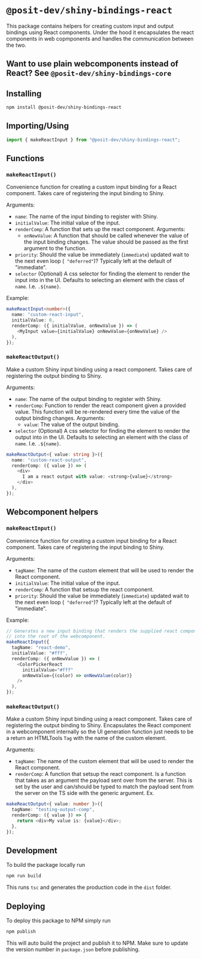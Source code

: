 # `@posit-dev/shiny-bindings-react`

This package contains helpers for creating custom input and output bindings using React components. Under the hood it encapsulates the react components in web copmponents and handles the communication between the two.

## Want to use plain webcomponents instead of React? See `@posit-dev/shiny-bindings-core`

## Installing

```bash
npm install @posit-dev/shiny-bindings-react
```

## Importing/Using

```typescript
import { makeReactInput } from "@posit-dev/shiny-bindings-react";
```

## Functions

### `makeReactInput()`

Convenience function for creating a custom input binding for a React component. Takes care of registering the input binding to Shiny.

Arguments:

- `name`: The name of the input binding to register with Shiny.
- `initialValue`: The initial value of the input.
- `renderComp`: A function that sets up the react component. Arguments:
  - `onNewValue`: A function that should be called whenever the value of the input binding changes. The value should be passed as the first argument to the function.
- `priority`: Should the value be immediately (`immediate`) updated wait to the next even loop (` "deferred"`)? Typically left at the default of "immediate".
- `selector` (Optional) A css selector for finding the element to render the input into in the UI. Defaults to selecting an element with the class of `name`. I.e. `.${name}`.

Example:

```typescript
makeReactInput<number>({
  name: "custom-react-input",
  initialValue: 0,
  renderComp: ({ initialValue, onNewValue }) => (
    <MyInput value={initialValue} onNewValue={onNewValue} />
  ),
});
```

### `makeReactOutput()`

Make a custom Shiny input binding using a react component. Takes care of registering the output binding to Shiny.

Arguments:

- `name`: The name of the output binding to register with Shiny.
- `renderComp`: Function to render the react component given a provided value. This function will be re-rendered every time the value of the output binding changes. Arguments:
  - `value`: The value of the output binding.
- `selector` (Optional) A css selector for finding the element to render the output into in the UI. Defaults to selecting an element with the class of `name`. I.e. `.${name}`.

```typescript
makeReactOutput<{ value: string }>({
  name: "custom-react-output",
  renderComp: ({ value }) => (
    <div>
      I am a react output with value: <strong>{value}</strong>
    </div>
  ),
});
```

## Webcomponent helpers

### `makeReactInput()`

Convenience function for creating a custom input binding for a React component. Takes care of registering the input binding to Shiny.

Arguments:

- `tagName`: The name of the custom element that will be used to render the React component.
- `initialValue`: The initial value of the input.
- `renderComp`: A function that setsup the react component.
- `priority`: Should the value be immediately (`immediate`) updated wait to the next even loop (` "deferred"`)? Typically left at the default of "immediate".

Example:

```typescript
// Generates a new input binding that renders the supplied react component
// into the root of the webcomponent.
makeReactInput({
  tagName: "react-demo",
  initialValue: "#fff",
  renderComp: ({ onNewValue }) => (
    <ColorPickerReact
      initialValue="#fff"
      onNewValue={(color) => onNewValue(color)}
    />
  ),
});
```

### `makeReactOutput()`

Make a custom Shiny input binding using a react component. Takes care of registering the output binding to Shiny. Encapsulates the React component in a webcomponent internally so the UI generation function just needs to be a return an HTMLTools `Tag` with the name of the custom element.

Arguments:

- `tagName`: The name of the custom element that will be used to render the React component.
- `renderComp`: A function that setsup the react component. Is a function that takes as an argument the payload sent over from the server. This is set by the user and can/should be typed to match the payload sent from the server on the TS side with the generic argument. Ex.

```typescript
makeReactOutput<{ value: number }>({
  tagName: "testing-output-comp",
  renderComp: ({ value }) => {
    return <div>My value is: {value}</div>;
  },
});
```

## Development

To build the package locally run

```bash
npm run build
```

This runs `tsc` and generates the production code in the `dist` folder.

## Deploying

To deploy this package to NPM simply run

```bash
npm publish
```

This will auto build the project and publish it to NPM. Make sure to update the version number in `package.json` before publishing.
